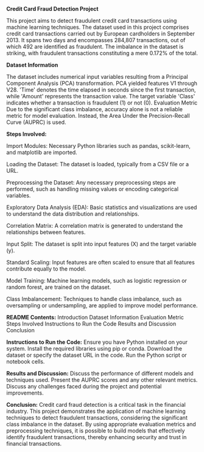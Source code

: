**Credit Card Fraud Detection Project**

This project aims to detect fraudulent credit card transactions using machine learning techniques. The dataset used in this project comprises credit card transactions carried out by European cardholders in September 2013. It spans two days and encompasses 284,807 transactions, out of which 492 are identified as fraudulent. The imbalance in the dataset is striking, with fraudulent transactions constituting a mere 0.172% of the total.

**Dataset Information**

The dataset includes numerical input variables resulting from a Principal Component Analysis (PCA) transformation. PCA yielded features V1 through V28.
'Time' denotes the time elapsed in seconds since the first transaction, while 'Amount' represents the transaction value.
The target variable 'Class' indicates whether a transaction is fraudulent (1) or not (0).
Evaluation Metric
Due to the significant class imbalance, accuracy alone is not a reliable metric for model evaluation. Instead, the Area Under the Precision-Recall Curve (AUPRC) is used.

**Steps Involved:**

Import Modules: Necessary Python libraries such as pandas, scikit-learn, and matplotlib are imported.

Loading the Dataset: The dataset is loaded, typically from a CSV file or a URL.

Preprocessing the Dataset: Any necessary preprocessing steps are performed, such as handling missing values or encoding categorical variables.

Exploratory Data Analysis (EDA): Basic statistics and visualizations are used to understand the data distribution and relationships.

Correlation Matrix: A correlation matrix is generated to understand the relationships between features.

Input Split: The dataset is split into input features (X) and the target variable (y).

Standard Scaling: Input features are often scaled to ensure that all features contribute equally to the model.

Model Training: Machine learning models, such as logistic regression or random forest, are trained on the dataset.

Class Imbalancement: Techniques to handle class imbalance, such as oversampling or undersampling, are applied to improve model performance.


**README Contents:**
Introduction
Dataset Information
Evaluation Metric
Steps Involved
Instructions to Run the Code
Results and Discussion
Conclusion

**Instructions to Run the Code:**
Ensure you have Python installed on your system.
Install the required libraries using pip or conda.
Download the dataset or specify the dataset URL in the code.
Run the Python script or notebook cells.

**Results and Discussion:**
Discuss the performance of different models and techniques used.
Present the AUPRC scores and any other relevant metrics.
Discuss any challenges faced during the project and potential improvements.

**Conclusion:**
Credit card fraud detection is a critical task in the financial industry. This project demonstrates the application of machine learning techniques to detect fraudulent transactions, considering the significant class imbalance in the dataset. By using appropriate evaluation metrics and preprocessing techniques, it is possible to build models that effectively identify fraudulent transactions, thereby enhancing security and trust in financial transactions.

